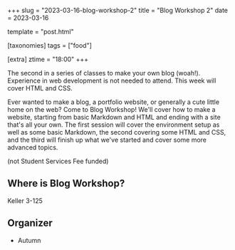 +++
slug = "2023-03-16-blog-workshop-2"
title = "Blog Workshop 2"
date = 2023-03-16

template = "post.html"

[taxonomies]
tags = ["food"]

[extra]
ztime = "18:00"
+++

The second in a series of classes to make your own blog (woah!). Experience in web development is not needed to attend. This week will cover HTML and CSS.

<!-- more -->

Ever wanted to make a blog, a portfolio website, or generally a cute little home on the web? Come to Blog Workshop! We'll cover how to make a website, starting from basic Markdown and HTML and ending with a site that's all your own. The first session will cover the environment setup as well as some basic Markdown, the second covering some HTML and CSS, and the third will finish up what we've started and cover some more advanced topics.

(not Student Services Fee funded)

## Where is Blog Workshop?

Keller 3-125

## Organizer
* Autumn

